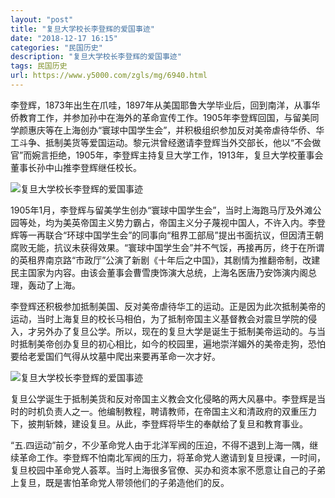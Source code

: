 ```yaml
---
layout: "post"
title: "复旦大学校长李登辉的爱国事迹"
date: "2018-12-17 16:15"
categories: "民国历史"
description: "复旦大学校长李登辉的爱国事迹"
tags: 民国历史
url: https://www.y5000.com/zgls/mg/6940.html
---
```






李登辉，1873年出生在爪哇，1897年从美国耶鲁大学毕业后，回到南洋，从事华侨教育工作，并参加孙中在海外的革命宣传工作。1905年李登辉回国，与留美同学颜惠庆等在上海创办“寰球中国学生会”，并积极组织参加反对美帝虐待华侨、华工斗争、抵制美货等爱国运动。黎元洪曾经邀请李登辉当外交部长，他以“不会做官”而婉言拒绝，1905年，李登辉主持复旦大学工作，1913年，复旦大学校董事会董事长孙中山推李登辉继任校长。

![复旦大学校长李登辉的爱国事迹](/uploads/allimg/161209/6-16120915210D18.JPG)

1905年1月，李登辉与留美学生创办“寰球中国学生会”，当时上海跑马厅及外滩公园等处，均为美英帝国主义势力霸占，帝国主义分子蔑视中国人，不许入内。李登辉等一再联合“环球中国学生会”的同事向“租界工部局”提出书面抗议，但因清王朝腐败无能，抗议未获得效果。“寰球中国学生会”并不气馁，再接再厉，终于在所谓的英租界南京路“市政厅”公演了新剧《十年后之中国》，其剧情为推翻帝制，改建民主国家为内容。由该会董事会曹雪庚饰演大总统，上海名医唐乃安饰演内阁总理，轰动了上海。

李登辉还积极参加抵制美国、反对美帝虐待华工的运动。正是因为此次抵制美帝的运动，当时上海复旦的校长马相伯，为了抵制帝国主义基督教会对震旦学院的侵入，才另外办了复旦公学。所以，现在的复旦大学是诞生于抵制美帝运动的。与当时抵制美帝创办复旦的初心相比，如今的校园里，遍地崇洋媚外的美帝走狗，恐怕要给老爱国们气得从坟墓中爬出来要再革命一次才好。

![复旦大学校长李登辉的爱国事迹](/uploads/allimg/161209/6-16120915211V43.JPG)

复旦公学诞生于抵制美货和反对帝国主义教会文化侵略的两大风暴中。李登辉是当时的时机负责人之一。他编制教程，聘请教师，在帝国主义和清政府的双重压力下，披荆斩棘，建设复旦。从此，李登辉将毕生的奉献给了复旦和教育事业。

“五.四运动”前夕，不少革命党人由于北洋军阀的压迫，不得不退到上海一隅，继续革命工作。李登辉不怕南北军阀的压力，将革命党人邀请到复旦授课，一时间，复旦校园中革命党人荟萃。当时上海很多官僚、买办和资本家不愿意让自己的子弟上复旦，既是害怕革命党人带领他们的子弟造他们的反。

